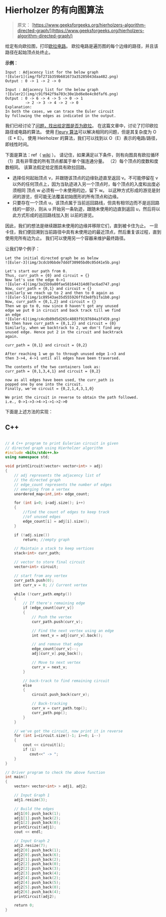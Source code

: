 # Hierholzer 的有向图算法

> 原文： [https://www.geeksforgeeks.org/hierholzers-algorithm-directed-graph/](https://www.geeksforgeeks.org/hierholzers-algorithm-directed-graph/)

给定有向欧拉图，打印[欧拉电路](https://www.geeksforgeeks.org/eulerian-path-and-circuit/)。 欧拉电路是遍历图的每个边缘的路径，并且该路径在起始顶点处终止。

**示例**：

```
Input : Adjacency list for the below graph
![Euler1](img/fbf271b359b681673a35285043daa482.png)
Output : 0 -> 1 -> 2 -> 0 

Input : Adjacency list for the below graph
![Euler2](img/c91f942f9a703c30e1bd6e8e4c0dfaf6.png)
Output : 0 -> 6 -> 4 -> 5 -> 0 -> 1 
         -> 2 -> 3 -> 4 -> 2 -> 0 
Explanation:
In both the cases, we can trace the Euler circuit 
by following the edges as indicated in the output.

```

我们已经讨论了[问题，找出给定图是否为欧拉](https://www.geeksforgeeks.org/eulerian-path-and-circuit/)。 在这篇文章中，讨论了打印欧拉路径或电路的算法。 使用 [Fleury 算法](https://www.geeksforgeeks.org/fleurys-algorithm-for-printing-eulerian-path/)可以解决相同的问题，但是其复杂度为 O（E * E）。 使用 Heirholzer 的算法，我们可以找到以 O（E）表示的电路/路径，即线性时间。

下面是算法：ref（ [wiki](https://en.wikipedia.org/wiki/Eulerian_path#Hierholzer.27s_algorithm) ）。 请记住，如果满足以下条件，则有向图具有欧拉循环（1）具有非零度的所有顶点都属于单个强连通分量。 （2）每个顶点的度数和度数相同。 该算法假定给定图具有欧拉回路。

*   选择任何起始顶点 v，并跟随该顶点的边缘轨迹直至返回 v。不可能停留在 v 以外的任何顶点上，因为当轨迹进入另一个顶点时，每个顶点的入度和出度必须相同 顶点 w 必须有一个未使用的边，留下 w。
    以这种方式形成的游览是封闭的游览，但可能无法覆盖初始图形的所有顶点和边缘。
*   只要存在一个顶点 u，该顶点属于当前巡回路线，但具有相邻边而不是巡回路线的一部分，则从 u 开始另一条轨迹，跟随未使用的边直到返回 u，然后将以此方式形成的巡回路线加入到 以前的游览。

因此，我们的想法是继续跟踪未使用的边缘并移除它们，直到被卡住为止。 一旦卡住，我们便回溯到当前路径中具有未使用边的最近顶点，然后重复该过程，直到使用完所有边为止。 我们可以使用另一个容器来维护最终路径。

让我们举个例子：

```
Let the initial directed graph be as below
![Euler-3](img/3cdcb9bbde7dddf30905bd0c05d41e5b.png)

Let's start our path from 0.
Thus, curr_path = {0} and circuit = {}
Now let's use the edge 0->1 
![Euler-4](img/3a15b9a80fae581644314d07ac6ad747.png)
Now, curr_path = {0,1} and circuit = {}
similarly we reach up to 2 and then to 0 again as
![Euler-5](img/1c89543ae35d555926ffd3e8fb1fa1b0.png)
Now, curr_path = {0,1,2} and circuit = {}
Then we go to 0, now since 0 haven't got any unused
edge we put 0 in circuit and back track till we find
an edge
![Euler-6](img/c4cdb89d5d265c4803f9197604a3f459.png)
We then have curr_path = {0,1,2} and circuit = {0}
Similarly, when we backtrack to 2, we don't find any 
unused edge. Hence put 2 in the circuit and backtrack 
again.

curr_path = {0,1} and circuit = {0,2}

After reaching 1 we go to through unused edge 1->3 and 
then 3->4, 4->1 until all edges have been traversed.

The contents of the two containers look as:
curr_path = {0,1,3,4,1} and circuit = {0,2} 

now as all edges have been used, the curr_path is 
popped one by one into the circuit.
Finally, we've circuit = {0,2,1,4,3,1,0}

We print the circuit in reverse to obtain the path followed.
i.e., 0->1->3->4->1->1->2->0

```

下面是上述方法的实现：

## C++

```cpp

// A C++ program to print Eulerian circuit in given 
// directed graph using Hierholzer algorithm 
#include <bits/stdc++.h> 
using namespace std; 

void printCircuit(vector< vector<int> > adj) 
{ 
    // adj represents the adjacency list of 
    // the directed graph 
    // edge_count represents the number of edges 
    // emerging from a vertex 
    unordered_map<int,int> edge_count; 

    for (int i=0; i<adj.size(); i++) 
    { 
        //find the count of edges to keep track 
        //of unused edges 
        edge_count[i] = adj[i].size(); 
    } 

    if (!adj.size()) 
        return; //empty graph 

    // Maintain a stack to keep vertices 
    stack<int> curr_path; 

    // vector to store final circuit 
    vector<int> circuit; 

    // start from any vertex 
    curr_path.push(0); 
    int curr_v = 0; // Current vertex 

    while (!curr_path.empty()) 
    { 
        // If there's remaining edge 
        if (edge_count[curr_v]) 
        { 
            // Push the vertex 
            curr_path.push(curr_v); 

            // Find the next vertex using an edge 
            int next_v = adj[curr_v].back(); 

            // and remove that edge 
            edge_count[curr_v]--; 
            adj[curr_v].pop_back(); 

            // Move to next vertex 
            curr_v = next_v; 
        } 

        // back-track to find remaining circuit 
        else
        { 
            circuit.push_back(curr_v); 

            // Back-tracking 
            curr_v = curr_path.top(); 
            curr_path.pop(); 
        } 
    } 

    // we've got the circuit, now print it in reverse 
    for (int i=circuit.size()-1; i>=0; i--) 
    { 
        cout << circuit[i]; 
        if (i) 
           cout<<" -> "; 
    } 
} 

// Driver program to check the above function 
int main() 
{ 
    vector< vector<int> > adj1, adj2; 

    // Input Graph 1 
    adj1.resize(3); 

    // Build the edges 
    adj1[0].push_back(1); 
    adj1[1].push_back(2); 
    adj1[2].push_back(0); 
    printCircuit(adj1); 
    cout << endl; 

    // Input Graph 2 
    adj2.resize(7); 
    adj2[0].push_back(1); 
    adj2[0].push_back(6); 
    adj2[1].push_back(2); 
    adj2[2].push_back(0); 
    adj2[2].push_back(3); 
    adj2[3].push_back(4); 
    adj2[4].push_back(2); 
    adj2[4].push_back(5); 
    adj2[5].push_back(0); 
    adj2[6].push_back(4); 
    printCircuit(adj2); 

    return 0; 
} 

```